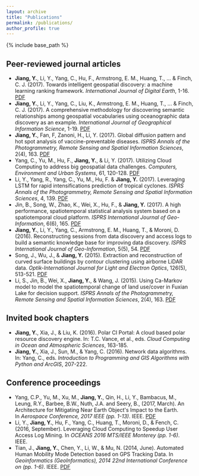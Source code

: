 ```yaml
---
layout: archive
title: "Publications"
permalink: /publications/
author_profile: true
---
```


{% include base_path %}

## Peer-reviewed journal articles

* __Jiang, Y.__, Li, Y., Yang, C., Hu, F., Armstrong, E. M., Huang, T., ... & Finch, C. J. (2017). Towards intelligent geospatial discovery: a machine learning ranking framework. _International Journal of Digital Earth_, 1-16. [PDF](https://www.researchgate.net/publication/319561017_Towards_intelligent_geospatial_data_discovery_a_machine_learning_framework_for_search_ranking)
* __Jiang, Y.__, Li, Y., Yang, C., Liu, K., Armstrong, E. M., Huang, T., ... & Finch, C. J. (2017). A comprehensive methodology for discovering semantic relationships among geospatial vocabularies using oceanographic data discovery as an example. _International Journal of Geographical Information Science_, 1-19. [PDF](https://www.researchgate.net/publication/318821496_A_comprehensive_methodology_for_discovering_semantic_relationships_among_geospatial_vocabularies_using_oceanographic_data_discovery_as_an_example?_iepl%5BviewId%5D=dEZGOlB1NTPG852qIBAq0aiJ&_iepl%5BprofilePublicationItemVariant%5D=default&_iepl%5Bcontexts%5D%5B0%5D=prfpi&_iepl%5BtargetEntityId%5D=PB%3A318821496&_iepl%5BinteractionType%5D=publicationTitle)
* __Jiang, Y.__, Fan, F, Zanoni, H., Li, Y. (2017). Global diffusion pattern and hot spot analysis of vaccine-preventable diseases. _ISPRS Annals of the Photogrammetry, Remote Sensing and Spatial Information Sciences_, 2(4), 163. [PDF](https://www.isprs-ann-photogramm-remote-sens-spatial-inf-sci.net/IV-4-W2/167/2017/isprs-annals-IV-4-W2-167-2017.pdf)
* Yang, C., Yu, M., Hu, F., __Jiang, Y.__, & Li, Y. (2017). Utilizing Cloud Computing to address big geospatial data challenges. _Computers, Environment and Urban Systems_, 61, 120-128. [PDF](https://www.researchgate.net/publication/309548199_Utilizing_Cloud_Computing_to_Address_Big_Geospatial_Data_Challenges)
* Li, Y., Yang, R., Yang, C., Yu, M., Hu, F. & __Jiang, Y.__ (2017). Leveraging LSTM for rapid intensifications prediction of tropical cyclones. _ISPRS Annals of the Photogrammetry, Remote Sensing and Spatial Information Sciences_, 4, 139. [PDF](https://www.researchgate.net/publication/320523116_Leveraging_LSTM_for_rapid_intensifications_prediction_of_tropical_cyclones)
* Jin, B., Song, W., Zhao, K., Wei, X., Hu, F., & __Jiang, Y.__ (2017). A high performance, spatiotemporal statistical analysis system based on a spatiotemporal cloud platform. _ISPRS International Journal of Geo-Information_, 6(6), 165. [PDF](https://www.researchgate.net/publication/317376485_A_High_Performance_Spatiotemporal_Statistical_Analysis_System_Based_on_a_Spatiotemporal_Cloud_Platform)
* __Jiang, Y.__, Li, Y., Yang, C., Armstrong, E. M., Huang, T., & Moroni, D. (2016). Reconstructing sessions from data discovery and access logs to build a semantic knowledge base for improving data discovery. _ISPRS International Journal of Geo-Information_, 5(5), 54. [PDF](https://www.researchgate.net/publication/301638553_Reconstructing_Sessions_from_Data_Discovery_and_Access_Logs_to_Build_a_Semantic_Knowledge_Base_for_Improving_Data_Discovery)
* Song, J., Wu, J., & __Jiang, Y.__ (2015). Extraction and reconstruction of curved surface buildings by contour clustering using airborne LiDAR data. _Optik-International Journal for Light and Electron Optics_, 126(5), 513-521. [PDF](https://www.researchgate.net/publication/274406507_Extraction_and_reconstruction_of_curved_surface_buildings_by_contour_clustering_using_airborne_LiDAR_data)
* Li, S., Jin, B., Wei, X., __Jiang, Y.__, & Wang, J. (2015). Using Ca-Markov model to model the spatiotemporal change of land use/cover in Fuxian Lake for decision support. _ISPRS Annals of the Photogrammetry, Remote Sensing and Spatial Information Sciences_, 2(4), 163. [PDF](https://www.researchgate.net/publication/281801382_Using_Ca-Markov_Model_to_Model_the_spatiotemporal_change_of_land_usecover_in_Fuxian_Lake_for_decision_support)

## Invited book chapters

* __Jiang, Y.__, Xia, J., & Liu, K. (2016). Polar CI Portal: A cloud based polar resource discovery engine. In: T.C. Vance, et al., eds. _Cloud Computing in Ocean and Atmospheric Sciences_, 163-185.
* __Jiang, Y.__, Xia, J., Sun, M., & Yang, C. (2016). Network data algorithms. In: Yang, C., eds. _Introduction to Programming and GIS Algorithms with Python and ArcGIS_, 207-222.

## Conference proceedings

* Yang, C.P., Yu, M., Xu, M., __Jiang, Y.__, Qin, H., Li, Y., Bambacus, M., Leung, R.Y., Barbee, B.W., Nuth, J.A. and Seery, B., (2017, March). An Architecture for Mitigating Near Earth Object's Impact to the Earth. In _Aerospace Conference, 2017 IEEE (pp. 1-13)_. IEEE. [PDF](https://www.researchgate.net/publication/317702202_An_architecture_for_mitigating_near_earth_object%27s_impact_to_the_earth)
* Li, Y., __Jiang, Y.__, Hu, F., Yang, C., Huang, T., Moroni, D., & Fench, C. (2016, September). Leveraging Cloud Computing to Speedup User Access Log Mining. In _OCEANS 2016 MTS/IEEE Monterey (pp. 1-6)_. IEEE.
* Tian, J., __Jiang, Y.__, Chen, Y., Li, W., & Mu, N. (2014, June). Automated Human Mobility Mode Detection based on GPS Tracking Data. In _Geoinformatics (GeoInformatics), 2014 22nd International Conference on (pp. 1-6)_. IEEE. [PDF](http://wordpress.clarku.edu/jietian/files/2015/01/2014-Conference-Proceeding-GeoInformatics.pdf)

